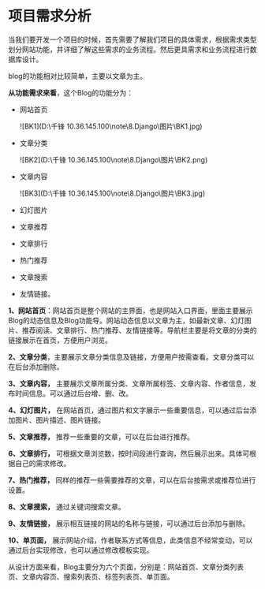 # 项目需求分析

当我们要开发一个项目的时候，首先需要了解我们项目的具体需求，根据需求类型划分网站功能，并详细了解这些需求的业务流程。然后更具需求和业务流程进行数据库设计。

blog的功能相对比较简单，主要以文章为主。

**从功能需求来看**，这个Blog的功能分为：

- 网站首页

  ![BK1](D:\千锋             10.36.145.100\note\8.Django\图片\BK1.jpg)

- 文章分类

  ![BK2](D:\千锋             10.36.145.100\note\8.Django\图片\BK2.png)

  

  

- 文章内容

  ![BK3](D:\千锋             10.36.145.100\note\8.Django\图片\BK3.jpg)

  

- 幻灯图片

- 文章推荐

- 文章排行

- 热门推荐

- 文章搜索

- 友情链接。

**1、网站首页**：网站首页是整个网站的主界面，也是网站入口界面，里面主要展示Blog的动态信息及Blog功能导。网站动态信息以文章为主，如最新文章、幻灯图片、推荐阅读、文章排行、热门推荐、友情链接等。导航栏主要是将文章的分类的链接展示在首页，方便用户浏览。

**2、文章分类**，主要展示文章分类信息及链接，方便用户按需查看。文章分类可以在后台添加删除。

**3、文章内容，** 主要展示文章所属分类、文章所属标签、文章内容、作者信息，发布时间信息。可以通过后台增、删、改。

**4、幻灯图片，** 在网站首页，通过图片和文字展示一些重要信息，可以通过后台添加图片、图片描述、图片链接。

**5、文章推荐，** 推荐一些重要的文章，可以在后台进行推荐。

**6、文章排行，** 可根据文章浏览数，按时间段进行查询，然后展示出来。具体可根据自己的需求修改。

**7、热门推荐，** 同样的推荐一些需要推荐的文章，可以在后台按需求或推荐位进行设置。

**8、文章搜索，** 通过关键词搜索文章。

**9、友情链接，** 展示相互链接的网站的名称与链接，可以通过后台添加与删除。

**10、单页面，** 展示网站介绍，作者联系方式等信息，此类信息不经常变动，可以通过后台实现修改，也可以通过修改模板实现。

从设计方面来看，Blog主要分为六个页面，分别是：网站首页、文章分类列表页、文章内容页、搜索列表页、标签列表页、单页面。